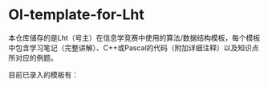# OI-template-for-Lht
本仓库储存的是Lht（号主）在信息学竞赛中使用的算法/数据结构模板，每个模板中包含学习笔记（完整讲解）、C++或Pascal的代码（附加详细注释）以及知识点所对应的例题。

目前已录入的模板有：
